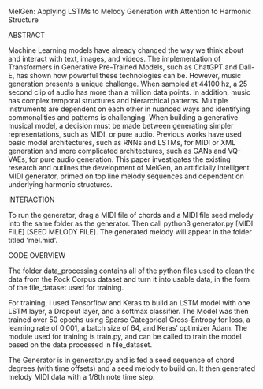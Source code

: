 MelGen: Applying LSTMs to Melody Generation with Attention to Harmonic Structure


ABSTRACT

Machine Learning models have already changed the way we think about and interact with text, images, and videos. The implementation of Transformers in Generative Pre-Trained Models, such as ChatGPT and Dall-E, has shown how powerful these technologies can be. However, music generation presents a unique challenge. When sampled at 44100 hz, a 25 second clip of audio has more than a million data points. In addition, music has complex temporal structures and hierarchical patterns. Multiple instruments are dependent on each other in nuanced ways and identifying commonalities and patterns is challenging. When building a generative musical model, a decision must be made between generating simpler representations, such as MIDI, or pure audio. Previous works have used basic model architectures, such as RNNs and LSTMs, for MIDI or XML generation and more complicated architectures, such as GANs and VQ-VAEs, for pure audio generation. This paper investigates the existing research and outlines the development of MelGen, an artificially intelligent MIDI generator, primed on top line melody sequences and dependent on underlying harmonic structures. 

INTERACTION 

To run the generator, drag a MIDI file of chords and a MIDI file seed melody into the same folder as the generator. Then call python3 generator.py [MIDI FILE] [SEED MELODY FILE]. The generated melody will appear in the folder titled 'mel.mid'. 

CODE OVERVIEW

The folder data_processing contains all of the python files used to clean the data from the Rock Corpus dataset and turn it into usable data, in the form of the file_dataset used for training. 

For training, I used Tensorflow and Keras to build an LSTM model with one LSTM layer, a Dropout layer, and a softmax classifier. The Model was then trained over 50 epochs using Sparse Categorical Cross-Entropy for loss, a learning rate of 0.001, a batch size of 64, and Keras’ optimizer Adam. The module used for training is train.py, and can be called to train the model based on the data processed in file_dataset. 

The Generator is in generator.py and is fed a seed sequence of chord degrees (with time offsets) and a seed melody to build on. It then generated melody MIDI data with a 1/8th note time step.

